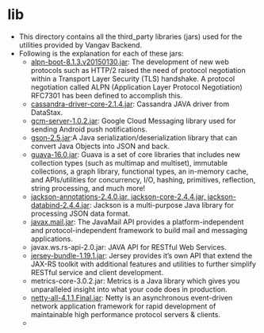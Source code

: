 # lib

+ This directory contains all the third_party libraries (jars) used for the utilities provided by Vangav Backend.
+ Following is the explanation for each of these jars:
  + [alpn-boot-8.1.3.v20150130.jar](https://www.eclipse.org/jetty/documentation/9.3.x/alpn-chapter.html): The development of new web protocols such as HTTP/2 raised the need of protocol negotiation within a Transport Layer Security (TLS) handshake. A protocol negotiation called ALPN (Application Layer Protocol Negotiation) RFC7301 has been defined to accomplish this.
  + [cassandra-driver-core-2.1.4.jar](http://www.datastax.com/): Cassandra JAVA driver from DataStax.
  + [gcm-server-1.0.2.jar](https://developers.google.com/cloud-messaging/): Google Cloud Messaging library used for sending Android push notifications.
  + [gson-2.5.jar](https://github.com/google/gson):A Java serialization/deserialization library that can convert Java Objects into JSON and back.
  + [guava-16.0.jar](https://github.com/google/guava): Guava is a set of core libraries that includes new collection types (such as multimap and multiset), immutable collections, a graph library, functional types, an in-memory cache, and APIs/utilities for concurrency, I/O, hashing, primitives, reflection, string processing, and much more!
  + [jackson-annotations-2.4.0.jar, jackson-core-2.4.4.jar, jackson-databind-2.4.4.jar](https://github.com/FasterXML/jackson): Jackson is a multi-purpose Java library for processing JSON data format.
  + [javax.mail.jar](http://www.oracle.com/technetwork/java/javamail/index.html): The JavaMail API provides a platform-independent and protocol-independent framework to build mail and messaging applications.
  + javax.ws.rs-api-2.0.jar: JAVA API for RESTful Web Services.
  + [jersey-bundle-1.19.1.jar](https://jersey.java.net/download.html): Jersey provides it’s own API that extend the JAX-RS toolkit with additional features and utilities to further simplify RESTful service and client development.
  + metrics-core-3.0.2.jar: Metrics is a Java library which gives you unparalleled insight into what your code does in production.
  + [netty-all-4.1.1.Final.jar](http://netty.io/index.html): Netty is an asynchronous event-driven network application framework for rapid development of maintainable high performance protocol servers & clients.
  + 
  
